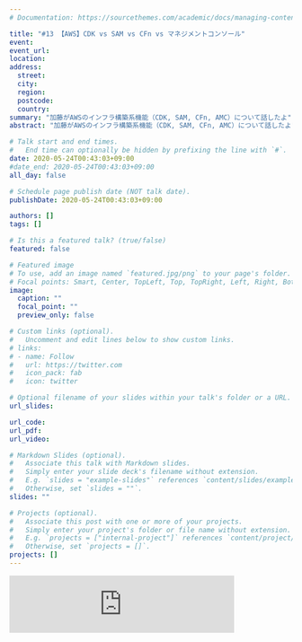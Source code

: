 ```yaml
---
# Documentation: https://sourcethemes.com/academic/docs/managing-content/

title: "#13 【AWS】CDK vs SAM vs CFn vs マネジメントコンソール"
event:
event_url:
location:
address:
  street:
  city:
  region:
  postcode:
  country:
summary: "加藤がAWSのインフラ構築系機能（CDK, SAM, CFn, AMC）について話したよ"
abstract: "加藤がAWSのインフラ構築系機能（CDK, SAM, CFn, AMC）について話したよ"

# Talk start and end times.
#   End time can optionally be hidden by prefixing the line with `#`.
date: 2020-05-24T00:43:03+09:00
#date_end: 2020-05-24T00:43:03+09:00
all_day: false

# Schedule page publish date (NOT talk date).
publishDate: 2020-05-24T00:43:03+09:00

authors: []
tags: []

# Is this a featured talk? (true/false)
featured: false

# Featured image
# To use, add an image named `featured.jpg/png` to your page's folder. 
# Focal points: Smart, Center, TopLeft, Top, TopRight, Left, Right, BottomLeft, Bottom, BottomRight.
image:
  caption: ""
  focal_point: ""
  preview_only: false

# Custom links (optional).
#   Uncomment and edit lines below to show custom links.
# links:
# - name: Follow
#   url: https://twitter.com
#   icon_pack: fab
#   icon: twitter

# Optional filename of your slides within your talk's folder or a URL.
url_slides:

url_code:
url_pdf:
url_video:

# Markdown Slides (optional).
#   Associate this talk with Markdown slides.
#   Simply enter your slide deck's filename without extension.
#   E.g. `slides = "example-slides"` references `content/slides/example-slides.md`.
#   Otherwise, set `slides = ""`.
slides: ""

# Projects (optional).
#   Associate this post with one or more of your projects.
#   Simply enter your project's folder or file name without extension.
#   E.g. `projects = ["internal-project"]` references `content/project/deep-learning/index.md`.
#   Otherwise, set `projects = []`.
projects: []
---
```


<iframe src="https://anchor.fm/mukiudo/embed/episodes/AWSCDK-vs-SAM-vs-CFn-vs-eef813" height="102px" width="400px" frameborder="0" scrolling="no"></iframe>
